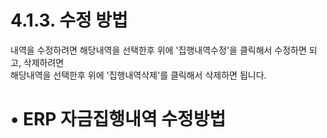 4.1.3. 수정 방법
============

  

내역을 수정하려면 해당내역을 선택한후 위에 '집행내역수정'을 클릭해서 수정하면 되고, 삭제하려면  
해당내역을 선택한후 위에 '집행내역삭제'를 클릭해서 삭제하면 됩니다.

• ERP 자금집행내역 수정방법
=================